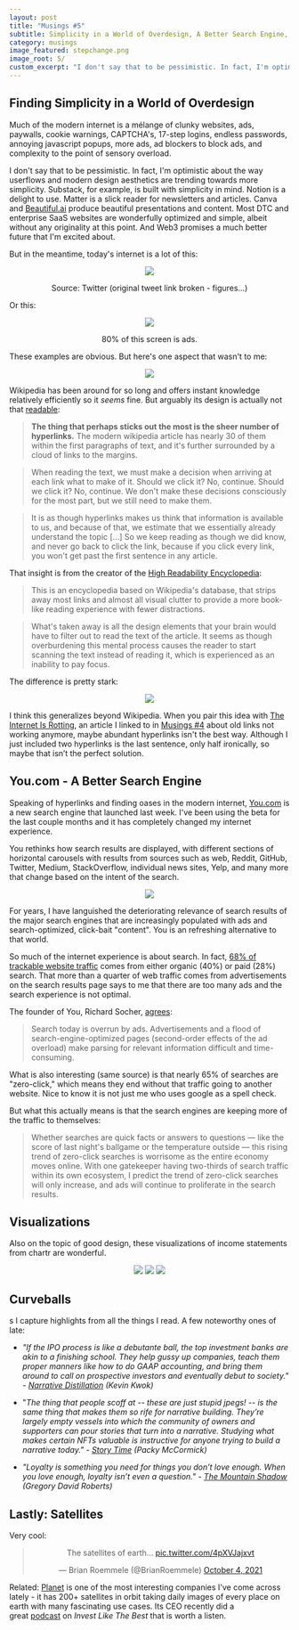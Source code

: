 ```yaml
---
layout: post
title: "Musings #5"
subtitle: Simplicity in a World of Overdesign, A Better Search Engine, Visualizing Income Statements...
category: musings
image_featured: stepchange.png
image_root: 5/
custom_excerpt: "I don't say that to be pessimistic. In fact, I'm optimistic about the way userflows and modern design aesthetics are trending towards more simplicity."
---
```


<!--more-->

## Finding Simplicity in a World of Overdesign

Much of the modern internet is a mélange of clunky websites, ads, paywalls, cookie warnings, CAPTCHA's, 17-step logins, endless passwords, annoying javascript popups, more ads, ad blockers to block ads, and complexity to the point of sensory overload.

I don't say that to be pessimistic. In fact, I'm optimistic about the way userflows and modern design aesthetics are trending towards more simplicity. Substack, for example, is built with simplicity in mind. Notion is a delight to use. Matter is a slick reader for newsletters and articles. Canva and [Beautiful.ai](http://beautiful.ai/) produce beautiful presentations and content. Most DTC and enterprise SaaS websites are wonderfully optimized and simple, albeit without any originality at this point. And Web3 promises a much better future that I'm excited about.

But in the meantime, today's internet is a lot of this:

<div class="images">
  <center>
  <img class="img100" src="{{ site.imageurl }}{{ page.image_root }}unreadable.jpg"/>
  <p>Source: Twitter (original tweet link broken - figures...)</p>
  </center>
</div>

Or this:

<div class="images">
  <center>
  <img class="img100" src="{{ site.imageurl }}{{ page.image_root }}ads_suck2.png"/>
  <p>80% of this screen is ads.</p>
  </center>
</div>

These examples are obvious. But here's one aspect that wasn't to me:

<center>
<img class="img100" src="{{ site.imageurl }}{{ page.image_root }}wiki1top.png"/>
</center>

Wikipedia has been around for so long and offers instant knowledge relatively efficiently so it *seems* fine. But arguably its design is actually not that [readable](https://memex.marginalia.nu/log/00-linkpocalypse.gmi):

> **The thing that perhaps sticks out the most is the sheer number of hyperlinks.** The modern wikipedia article has nearly 30 of them within the first paragraphs of text, and it's further surrounded by a cloud of links to the margins.
> 

> When reading the text, we must make a decision when arriving at each link what to make of it. Should we click it? No, continue. Should we click it? No, continue. We don't make these decisions consciously for the most part, but we still need to make them.
> 

> It is as though hyperlinks makes us think that information is available to us, and because of that, we estimate that we essentially already understand the topic [...] So we keep reading as though we did know, and never go back to click the link, because if you click every link, you won't get past the first sentence in any article.
> 

That insight is from the creator of the [High Readability Encyclopedia](https://encyclopedia.marginalia.nu/wiki-start.html):

> This is an encyclopedia based on Wikipedia's database, that strips away most links and almost all visual clutter to provide a more book-like reading experience with fewer distractions.
> 

> What's taken away is all the design elements that your brain would have to filter out to read the text of the article. It seems as though overburdening this mental process causes the reader to start scanning the text instead of reading it, which is experienced as an inability to pay focus.
> 

The difference is pretty stark:

<center>
<img class="img100" src="{{ site.imageurl }}{{ page.image_root }}wiki2top.jpg"/>
</center>

I think this generalizes beyond Wikipedia. When you pair this idea with [The Internet Is Rotting](https://www.theatlantic.com/technology/archive/2021/06/the-internet-is-a-collective-hallucination/619320/), an article I linked to in [Musings #4](https://steveripplinger.substack.com/p/musings-4) about old links not working anymore, maybe abundant hyperlinks isn't the best way. Although I just included two hyperlinks is the last sentence, only half ironically, so maybe that isn’t the perfect solution.

## You.com - A Better Search Engine

Speaking of hyperlinks and finding oases in the modern internet, [You.com](http://You.com) is a new search engine that launched last week. I've been using the beta for the last couple months and it has completely changed my internet experience.

You rethinks how search results are displayed, with different sections of horizontal carousels with results from sources such as web, Reddit, GitHub, Twitter, Medium, StackOverflow, individual news sites, Yelp, and many more that change based on the intent of the search.

<center>
<img class="img100" src="{{ site.imageurl }}{{ page.image_root }}you1.png"/>
</center>

For years, I have languished the deteriorating relevance of search results of the major search engines that are increasingly populated with ads and search-optimized, click-bait "content". You is an refreshing alternative to that world.

So much of the internet experience is about search. In fact, [68% of trackable website traffic](https://www.smartinsights.com/search-engine-marketing/search-engine-statistics/) comes from either organic (40%) or paid (28%) search. That more than a quarter of web traffic comes from advertisements on the search results page says to me that there are too many ads and the search experience is not optimal.

The founder of You, Richard Socher, [agrees](https://www.producthunt.com/stories/there-s-no-better-time-to-start-a-new-search-engine-by-richard-socher):

> Search today is overrun by ads. Advertisements and a flood of search-engine-optimized pages (second-order effects of the ad overload) make parsing for relevant information difficult and time-consuming.
> 

What is also interesting (same source) is that nearly 65% of searches are "zero-click," which means they end without that traffic going to another website. Nice to know it is not just me who uses google as a spell check.

But what this actually means is that the search engines are keeping more of the traffic to themselves:

> Whether searches are quick facts or answers to questions — like the score of last night's ballgame or the temperature outside — this rising trend of zero-click searches is worrisome as the entire economy moves online. With one gatekeeper having two-thirds of search traffic within its own ecosystem, I predict the trend of zero-click searches will only increase, and ads will continue to proliferate in the search results.
> 

## Visualizations

Also on the topic of good design, these visualizations of income statements from chartr are wonderful. 

<center>
<img class="img80" src="{{ site.imageurl }}{{ page.image_root }}nike_finl.jfif"/>
<img class="img80" src="{{ site.imageurl }}{{ page.image_root }}apple_finl.jfif"/>
<img class="img80" src="{{ site.imageurl }}{{ page.image_root }}tsla_finl.jfif"/>
</center>

## Curveballs
s
I capture highlights from all the things I read. A few noteworthy ones of late:

- *"If the IPO process is like a debutante ball, the top investment banks are akin to a finishing school. They help gussy up companies, teach them proper manners like how to do GAAP accounting, and bring them around to call on prospective investors and eventually debut to society." - [Narrative Distillation](https://kwokchain.com/2021/09/29/narrative-distillation-1/) (Kevin Kwok)*

- "*The thing that people scoff at -- these are just stupid jpegs! -- is the same thing that makes them so rife for narrative building. They’re largely empty vessels into which the community of owners and supporters can pour stories that turn into a narrative. Studying what makes certain NFTs valuable is instructive for anyone trying to build a narrative today." - [Story Time](https://www.notboring.co/p/story-time) (Packy McCormick)*

- *"Loyalty is something you need for things you don’t love enough. When you love enough, loyalty isn’t even a question." - [The Mountain Shadow](https://www.goodreads.com/book/show/25246584-the-mountain-shadow) (Gregory David Roberts)*

## Lastly: Satellites

Very cool:

<center>
<blockquote class="twitter-tweet"><p lang="en" dir="ltr">The satellites of earth… <a href="https://t.co/4pXVJajxvt">pic.twitter.com/4pXVJajxvt</a></p>&mdash; Brian Roemmele (@BrianRoemmele) <a href="https://twitter.com/BrianRoemmele/status/1444842241315332099?ref_src=twsrc%5Etfw">October 4, 2021</a></blockquote> <script async src="https://platform.twitter.com/widgets.js" charset="utf-8"></script>
</center>

Related: [Planet](https://www.planet.com/company/) is one of the most interesting companies I've come across lately - it has 200+ satellites in orbit taking daily images of every place on earth with many fascinating use cases. Its CEO recently did a great [podcast](https://www.joincolossus.com/episodes/14029498/marshall-indexing-the-earth?tab=transcript) on *Invest Like The Best* that is worth a listen.